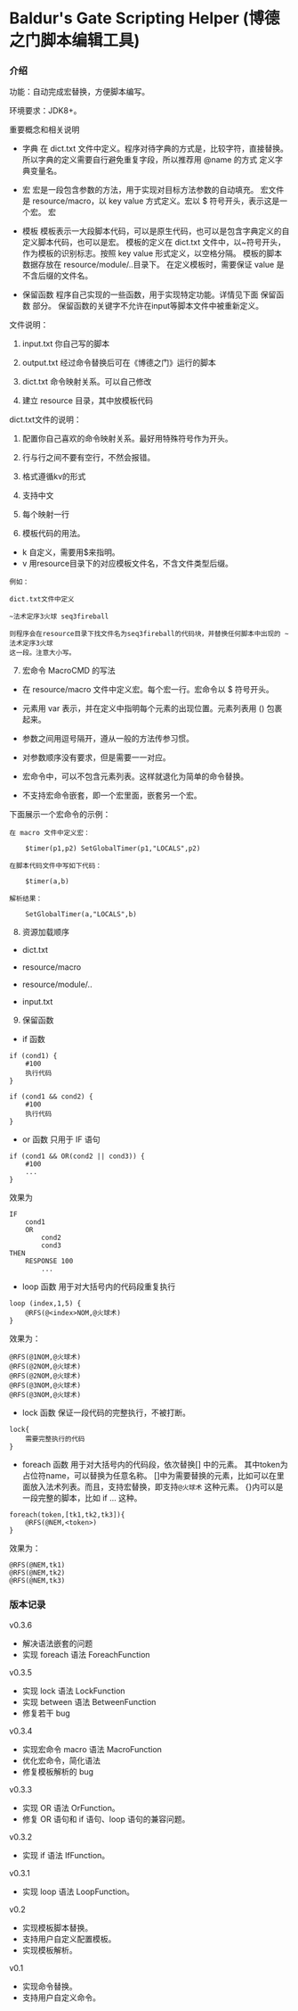 # Baldur's Gate Scripting Helper (博德之门脚本编辑工具)

### 介绍
功能：自动完成宏替换，方便脚本编写。

环境要求：JDK8+。

重要概念和相关说明

- 字典
  在 dict.txt 文件中定义。程序对待字典的方式是，比较字符，直接替换。所以字典的定义需要自行避免重复字段，所以推荐用 @name 的方式
  定义字典变量名。

- 宏
  宏是一段包含参数的方法，用于实现对目标方法参数的自动填充。
  宏文件是 resource/macro，以 key value 方式定义。宏以 $ 符号开头，表示这是一个宏。
  宏

- 模板
  模板表示一大段脚本代码，可以是原生代码，也可以是包含字典定义的自定义脚本代码，也可以是宏。
  模板的定义在 dict.txt 文件中，以~符号开头，作为模板的识别标志。按照 key value 形式定义，以空格分隔。
  模板的脚本数据存放在 resource/module/..目录下。
  在定义模板时，需要保证 value 是不含后缀的文件名。

- 保留函数
  程序自己实现的一些函数，用于实现特定功能。详情见下面 保留函数 部分。
  保留函数的关键字不允许在input等脚本文件中被重新定义。


文件说明：

1. input.txt 你自己写的脚本

2. output.txt 经过命令替换后可在《博德之门》运行的脚本

3. dict.txt 命令映射关系。可以自己修改

4. 建立 resource 目录，其中放模板代码

dict.txt文件的说明：

1. 配置你自己喜欢的命令映射关系。最好用特殊符号作为开头。

2. 行与行之间不要有空行，不然会报错。

3. 格式遵循kv的形式

4. 支持中文

5. 每个映射一行

6. 模板代码的用法。
- k 自定义，需要用$来指明。
- v 用resource目录下的对应模板文件名，不含文件类型后缀。

```
例如：

dict.txt文件中定义

~法术定序3火球 seq3fireball

则程序会在resource目录下找文件名为seq3fireball的代码块，并替换任何脚本中出现的 ~法术定序3火球
这一段。注意大小写。
```

7. 宏命令 MacroCMD 的写法

- 在 resource/macro 文件中定义宏。每个宏一行。宏命令以 $ 符号开头。

- 元素用 var 表示，并在定义中指明每个元素的出现位置。元素列表用 () 包裹起来。

- 参数之间用逗号隔开，遵从一般的方法传参习惯。

- 对参数顺序没有要求，但是需要一一对应。

- 宏命令中，可以不包含元素列表。这样就退化为简单的命令替换。

- 不支持宏命令嵌套，即一个宏里面，嵌套另一个宏。

下面展示一个宏命令的示例：

```
在 macro 文件中定义宏：

    $timer(p1,p2) SetGlobalTimer(p1,"LOCALS",p2)

在脚本代码文件中写如下代码：

    $timer(a,b)

解析结果：

    SetGlobalTimer(a,"LOCALS",b)
```

8. 资源加载顺序

- dict.txt

- resource/macro

- resource/module/..

- input.txt

9. 保留函数

- if 函数
```
if (cond1) {
    #100
    执行代码
}

if (cond1 && cond2) {
    #100
    执行代码
}
```

- or 函数
只用于 IF 语句
```
if (cond1 && OR(cond2 || cond3)) {
    #100
    ...
}
```
效果为
```
IF
    cond1
    OR
        cond2
        cond3
THEN
    RESPONSE 100
        ...

```

- loop 函数
用于对大括号内的代码段重复执行

```
loop (index,1,5) {
    @RFS(@<index>NOM,@火球术)
}
```
效果为：
```
@RFS(@1NOM,@火球术)
@RFS(@2NOM,@火球术)
@RFS(@2NOM,@火球术)
@RFS(@3NOM,@火球术)
@RFS(@3NOM,@火球术)
```

- lock 函数
保证一段代码的完整执行，不被打断。
```
lock{
    需要完整执行的代码
}
```

- foreach 函数
用于对大括号内的代码段，依次替换[] 中的元素。
其中token为占位符name，可以替换为任意名称。
[]中为需要替换的元素，比如可以在里面放入法术列表。而且，支持宏替换，即支持`@火球术` 这种元素。
{}内可以是一段完整的脚本，比如 if ... 这种。
```
foreach(token,[tk1,tk2,tk3]){
    @RFS(@NEM,<token>)
}
```
效果为：
```
@RFS(@NEM,tk1)
@RFS(@NEM,tk2)
@RFS(@NEM,tk3)
```


### 版本记录

v0.3.6
- 解决语法嵌套的问题
- 实现 foreach 语法 ForeachFunction

v0.3.5
- 实现 lock 语法 LockFunction
- 实现 between 语法 BetweenFunction
- 修复若干 bug

v0.3.4
- 实现宏命令 macro 语法 MacroFunction
- 优化宏命令，简化语法
- 修复模板解析的 bug

v0.3.3
- 实现 OR 语法 OrFunction。
- 修复 OR 语句和 if 语句、loop 语句的兼容问题。

v0.3.2
- 实现 if 语法 IfFunction。

v0.3.1
- 实现 loop 语法 LoopFunction。

v0.2
- 实现模板脚本替换。
- 支持用户自定义配置模板。
- 实现模板解析。

v0.1
- 实现命令替换。
- 支持用户自定义命令。
